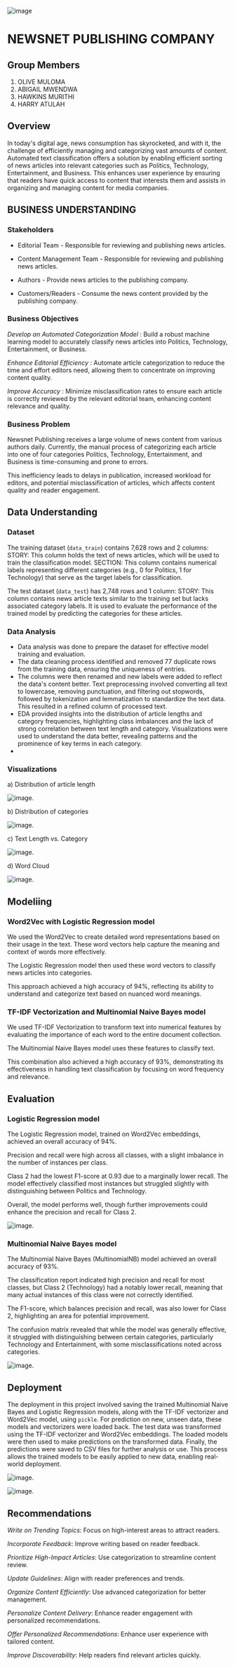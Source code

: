 ![image](https://github.com/olivemideva/phase_4_project/blob/main/giphy.gif)

# NEWSNET PUBLISHING COMPANY 

## Group Members

1. OLIVE MULOMA
2. ABIGAIL MWENDWA
3. HAWKINS MURITHI
4. HARRY ATULAH

## Overview

In today's digital age, news consumption has skyrocketed, and with it, the challenge of efficiently managing and categorizing vast amounts of content. Automated text classification offers a solution by enabling efficient sorting of news articles into relevant categories such as Politics, Technology, Entertainment, and Business. This enhances user experience by ensuring that readers have quick access to content that interests them and assists in organizing and managing content for media companies.

## BUSINESS UNDERSTANDING

### Stakeholders

- Editorial Team - Responsible for reviewing and publishing news articles.

- Content Management Team - Responsible for reviewing and publishing news articles.

- Authors - Provide news articles to the publishing company.

- Customers/Readers - Consume the news content provided by the publishing company.

### Business Objectives

*Develop an Automated Categorization Model* : Build a robust machine learning model to accurately classify news articles into Politics, Technology, Entertainment, or Business.

*Enhance Editorial Efficiency* : Automate article categorization to reduce the time and effort editors need, allowing them to concentrate on improving content quality.

*Improve Accuracy* : Minimize misclassification rates to ensure each article is correctly reviewed by the relevant editorial team, enhancing content relevance and quality.

### Business Problem

Newsnet Publishing receives a large volume of news content from various authors daily. Currently, the manual process of categorizing each article into one of four categories Politics, Technology, Entertainment, and Business is time-consuming and prone to errors. 

This inefficiency leads to delays in publication, increased workload for editors, and potential misclassification of articles, which affects content quality and reader engagement.

## Data Understanding

### Dataset 

The training dataset (`data_train`) contains 7,628 rows and 2 columns:
STORY: This column holds the text of news articles, which will be used to train the classification model.
SECTION: This column contains numerical labels representing different categories (e.g., 0 for Politics, 1 for Technology) that serve as the target labels for classification.

The  test dataset  (`data_test`) has 2,748 rows and 1 column:
STORY: This column contains news article texts similar to the training set but lacks associated category labels. It is used to evaluate the performance of the trained model by predicting the categories for these articles.

### Data Analysis

- Data analysis was done to prepare the dataset for effective model training and evaluation. 
- The data cleaning process identified and removed 77 duplicate rows from the training data, ensuring the uniqueness of entries. 
- The columns were then renamed and new labels were added to reflect the data's content better. Text preprocessing involved converting all text to lowercase, removing punctuation, and filtering out stopwords, followed by tokenization and lemmatization to standardize the text data. This resulted in a refined column of processed text. 
- EDA provided insights into the distribution of article lengths and category frequencies, highlighting class imbalances and the lack of strong correlation between text length and category. Visualizations were used to understand the data better, revealing patterns and the prominence of key terms in each category.
- 
### Visualizations

a) Distribution of article length

![image](https://github.com/olivemideva/phase_4_project/blob/main/images/Number_of_words.png).

b) Distribution of categories

![image](https://github.com/olivemideva/phase_4_project/blob/main/images/Category_count.png).

c) Text Length vs. Category

![image](https://github.com/olivemideva/phase_4_project/blob/main/images/Text_length_vs_category.png).

d) Word Cloud

![image](https://github.com/olivemideva/phase_4_project/blob/main/images/word_cloud.png).

## Modeliing 

### Word2Vec with Logistic Regression model

We used the Word2Vec to create detailed word representations based on their usage in the text. These word vectors help capture the meaning and context of words more effectively. 

The Logistic Regression model then used these word vectors to classify news articles into categories. 

This approach achieved a high accuracy of 94%, reflecting its ability to understand and categorize text based on nuanced word meanings.

### TF-IDF Vectorization and Multinomial Naive Bayes model

We used TF-IDF Vectorization to transform text into numerical features by evaluating the importance of each word to the entire document collection. 

The Multinomial Naive Bayes model uses these features to classify text. 

This combination also achieved a high accuracy of 93%, demonstrating its effectiveness in handling text classification by focusing on word frequency and relevance.

## Evaluation

### Logistic Regression model

The Logistic Regression model, trained on Word2Vec embeddings, achieved an overall accuracy of 94%. 

Precision and recall were high across all classes, with a slight imbalance in the number of instances per class. 

Class 2 had the lowest F1-score at 0.93 due to a marginally lower recall. The model effectively classified most instances but struggled slightly with distinguishing between Politics and Technology. 

Overall, the model performs well, though further improvements could enhance the precision and recall for Class 2.

![image](https://github.com/olivemideva/phase_4_project/blob/main/images/Word_embeddings_confusion_matrix.png).

###  Multinomial Naive Bayes model

The Multinomial Naive Bayes (MultinomialNB) model achieved an overall accuracy of 93%. 

The classification report indicated high precision and recall for most classes, but Class 2 (Technology) had a notably lower recall, meaning that many actual instances of this class were not correctly identified. 

The F1-score, which balances precision and recall, was also lower for Class 2, highlighting an area for potential improvement. 

The confusion matrix revealed that while the model was generally effective, it struggled with distinguishing between certain categories, particularly Technology and Entertainment, with some misclassifications noted across categories.

![image](https://github.com/olivemideva/phase_4_project/blob/main/images/TF-IDF_confusion_matrix.png).

## Deployment 

The deployment in this project involved saving the trained Multinomial Naive Bayes and Logistic Regression models, along with the TF-IDF vectorizer and Word2Vec model, using `pickle`. For prediction on new, unseen data, these models and vectorizers were loaded back. The test data was transformed using the TF-IDF vectorizer and Word2Vec embeddings. The loaded models were then used to make predictions on the transformed data. Finally, the predictions were saved to CSV files for further analysis or use. This process allows the trained models to be easily applied to new data, enabling real-world deployment.

![image](https://github.com/olivemideva/phase_4_project/blob/main/images/deployment1.png).

![image](https://github.com/olivemideva/phase_4_project/blob/main/images/deployment2.png).

## Recommendations 

*Write on Trending Topics*: Focus on high-interest areas to attract readers.

*Incorporate Feedback*: Improve writing based on reader feedback.

*Prioritize High-Impact Articles*: Use categorization to streamline content review.

*Update Guidelines*: Align with reader preferences and trends.

*Organize Content Efficiently*: Use advanced categorization for better management.

*Personalize Content Delivery*: Enhance reader engagement with personalized recommendations.

*Offer Personalized Recommendations*: Enhance user experience with tailored content.

*Improve Discoverability*: Help readers find relevant articles quickly.













